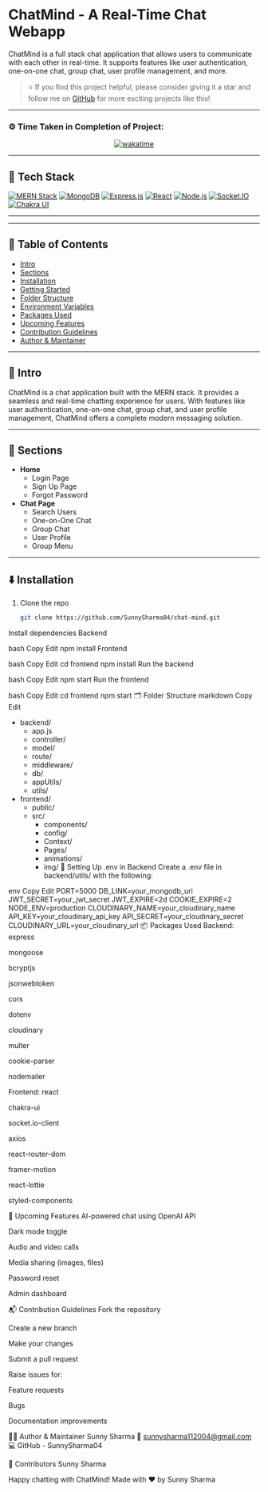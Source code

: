# ChatMind - A Real-Time Chat Webapp

ChatMind is a full stack chat application that allows users to communicate with each other in real-time. It supports features like user authentication, one-on-one chat, group chat, user profile management, and more.

> ⭐ If you find this project helpful, please consider giving it a star and follow me on [GitHub](https://github.com/SunnySharma04) for more exciting projects like this!

---

### ⚙️ Time Taken in Completion of Project:

<p align="center">
<a href="https://wakatime.com/badge/user/f7838f29-ea5b-42c9-a473-628c7d8bc934/project/27f6a565-9c39-4922-8a4e-343c26e814d4">
<img src="https://wakatime.com/badge/user/f7838f29-ea5b-42c9-a473-628c7d8bc934/project/27f6a565-9c39-4922-8a4e-343c26e814d4.svg" alt="wakatime">
</a>
</p>

---

## 🧱 Tech Stack

[![MERN Stack](https://img.shields.io/badge/Stack-MERN-61DAFB?style=flat-square)](https://en.wikipedia.org/wiki/MERN_(software_bundle))
[![MongoDB](https://img.shields.io/badge/Database-MongoDB-47A248?style=flat-square)](https://www.mongodb.com/)
[![Express.js](https://img.shields.io/badge/Backend-Express.js-000000?style=flat-square)](https://expressjs.com/)
[![React](https://img.shields.io/badge/Frontend-React-61DAFB?style=flat-square)](https://reactjs.org/)
[![Node.js](https://img.shields.io/badge/Backend-Node.js-339933?style=flat-square)](https://nodejs.org/)
[![Socket.IO](https://img.shields.io/badge/Web%20Sockets-Socket.IO-010101?style=flat-square)](https://socket.io/)
[![Chakra UI](https://img.shields.io/badge/UI%20Framework-Chakra%20UI-319795?style=flat-square)](https://chakra-ui.com/)

---


---

## 📂 Table of Contents

- [Intro](#intro)
- [Sections](#sections)
- [Installation](#installation)
- [Getting Started](#getting-started)
- [Folder Structure](#folder-structure)
- [Environment Variables](#setting-up-env-in-backend)
- [Packages Used](#packages-used)
- [Upcoming Features](#upcoming-features)
- [Contribution Guidelines](#contribution-guidelines)
- [Author & Maintainer](#author--maintainer)

---

## 📝 Intro

ChatMind is a chat application built with the MERN stack. It provides a seamless and real-time chatting experience for users. With features like user authentication, one-on-one chat, group chat, and user profile management, ChatMind offers a complete modern messaging solution.

---

## 📌 Sections

- **Home**
  - Login Page
  - Sign Up Page
  - Forgot Password
- **Chat Page**
  - Search Users
  - One-on-One Chat
  - Group Chat
  - User Profile
  - Group Menu

---

## ⬇️ Installation

1. Clone the repo  
   ```bash
   git clone https://github.com/SunnySharma04/chat-mind.git
Install dependencies
Backend

bash
Copy
Edit
npm install
Frontend

bash
Copy
Edit
cd frontend
npm install
Run the backend

bash
Copy
Edit
npm start
Run the frontend

bash
Copy
Edit
cd frontend
npm start
🗂️ Folder Structure
markdown
Copy
Edit
- backend/
  - app.js
  - controller/
  - model/
  - route/
  - middleware/
  - db/
  - appUtils/
  - utils/
- frontend/
  - public/
  - src/
    - components/
    - config/
    - Context/
    - Pages/
    - animations/
    - img/
🔐 Setting Up .env in Backend
Create a .env file in backend/utils/ with the following:

env
Copy
Edit
PORT=5000
DB_LINK=your_mongodb_uri
JWT_SECRET=your_jwt_secret
JWT_EXPIRE=2d
COOKIE_EXPIRE=2
NODE_ENV=production
CLOUDINARY_NAME=your_cloudinary_name
API_KEY=your_cloudinary_api_key
API_SECRET=your_cloudinary_secret
CLOUDINARY_URL=your_cloudinary_url
📦 Packages Used
Backend:
express

mongoose

bcryptjs

jsonwebtoken

cors

dotenv

cloudinary

multer

cookie-parser

nodemailer

Frontend:
react

chakra-ui

socket.io-client

axios

react-router-dom

framer-motion

react-lottie

styled-components

🚀 Upcoming Features
AI-powered chat using OpenAI API

Dark mode toggle

Audio and video calls

Media sharing (images, files)

Password reset

Admin dashboard

📬 Contribution Guidelines
Fork the repository

Create a new branch

Make your changes

Submit a pull request

Raise issues for:

Feature requests

Bugs

Documentation improvements

👨‍💻 Author & Maintainer
Sunny Sharma
📧 sunnysharma112004@gmail.com
💻 GitHub - SunnySharma04

🤝 Contributors
Sunny Sharma

Happy chatting with ChatMind!
Made with ❤️ by Sunny Sharma
